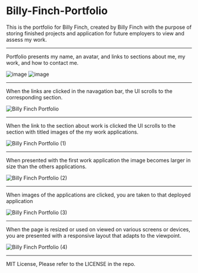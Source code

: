 # Billy-Finch-Portfolio
This is the portfolio for Billy Finch, created by Billy Finch with the purpose of storing finished projects and application for future employers to view and assess my work. 

<hr>


Portfolio presents my name, an avatar, and links to sections about me, my work, and how to contact me.


![image](https://github.com/Bfinch3/Billy-Finch-Portfolio/assets/144380049/8ae9b799-32a2-4cd0-bdcc-beb912b32a86)
![image](https://github.com/Bfinch3/Billy-Finch-Portfolio/assets/144380049/08111aaa-7053-46a9-b32a-f584f4f81725)
<hr>


When the links are clicked in the navagation bar, the UI scrolls to the corresponding section.

![Billy Finch Portfolio](https://github.com/Bfinch3/Billy-Finch-Portfolio/assets/144380049/6f793ede-926c-48df-a9a4-350d14d3079b)
<hr>


When the link to the section about work is clicked the UI scrolls to the section with titled images of the my work applications.


![Billy Finch Portfolio (1)](https://github.com/Bfinch3/Billy-Finch-Portfolio/assets/144380049/38cb0fc5-db21-44a7-acb3-c45ad23a00fa)
<hr>


When presented with the first work application the image becomes larger in size than the others applications.

![Billy Finch Portfolio (2)](https://github.com/Bfinch3/Billy-Finch-Portfolio/assets/144380049/6cb0f495-fe71-490c-9924-4ab3f3490073)
<hr>


When images of the applications are clicked, you are taken to that deployed application

![Billy Finch Portfolio (3)](https://github.com/Bfinch3/Billy-Finch-Portfolio/assets/144380049/135e9adf-d03a-4184-8321-4bb17b4badd0)
<hr>


When the page is resized or used on viewed on various screens or devices, you are presented with a responsive layout that adapts to the viewpoint.

![Billy Finch Portfolio (4)](https://github.com/Bfinch3/Billy-Finch-Portfolio/assets/144380049/d66f4758-da9e-46f2-a1f9-85666db8a304)
<hr>

MIT License, Please refer to the LICENSE in the repo.


